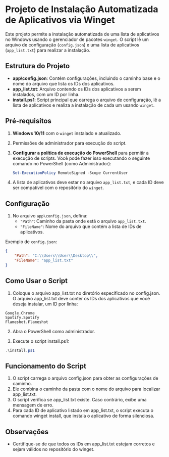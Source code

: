 # Projeto de Instalação Automatizada de Aplicativos via Winget

Este projeto permite a instalação automatizada de uma lista de aplicativos no Windows usando o gerenciador de pacotes `winget`. O script lê um arquivo de configuração (`config.json`) e uma lista de aplicativos (`app_list.txt`) para realizar a instalação.

## Estrutura do Projeto

- **app\config.json**: Contém configurações, incluindo o caminho base e o nome do arquivo que lista os IDs dos aplicativos.
- **app_list.txt**: Arquivo contendo os IDs dos aplicativos a serem instalados, com um ID por linha.
- **install.ps1**: Script principal que carrega o arquivo de configuração, lê a lista de aplicativos e realiza a instalação de cada um usando `winget`.

## Pré-requisitos

1. **Windows 10/11** com o `winget` instalado e atualizado.
2. Permissões de administrador para execução do script.
3. **Configurar a política de execução do PowerShell** para permitir a execução de scripts. Você pode fazer isso executando o seguinte comando no PowerShell (como Administrador):

   ```powershell
   Set-ExecutionPolicy RemoteSigned -Scope CurrentUser
   ```
4. A lista de aplicativos deve estar no arquivo `app_list.txt`, e cada ID deve ser compatível com o repositório do `winget`.

## Configuração

1. No arquivo `app\config.json`, defina:
   - `"Path"`: Caminho da pasta onde está o arquivo `app_list.txt`.
   - `"FileName"`: Nome do arquivo que contém a lista de IDs de aplicativos.

Exemplo de `config.json`:

```json
{
    "Path": "C:\\Users\\User\\Desktop\\",
    "FileName": "app_list.txt"
}
```

## Como Usar o Script
1. Coloque o arquivo app_list.txt no diretório especificado no config.json. O arquivo app_list.txt deve conter os IDs dos aplicativos que você deseja instalar, um ID por linha:

```
Google.Chrome
Spotify.Spotify
Flameshot.Flameshot
```

2. Abra o PowerShell como administrador.

3. Execute o script install.ps1:

```powershell
.\install.ps1
```

## Funcionamento do Script

1. O script carrega o arquivo config.json para obter as configurações de caminho.
2. Ele combina o caminho da pasta com o nome do arquivo para localizar app_list.txt.
3. O script verifica se app_list.txt existe. Caso contrário, exibe uma mensagem de erro.
4. Para cada ID de aplicativo listado em app_list.txt, o script executa o comando winget install, que instala o aplicativo de forma silenciosa.


## Observações
- Certifique-se de que todos os IDs em app_list.txt estejam corretos e sejam válidos no repositório do winget.